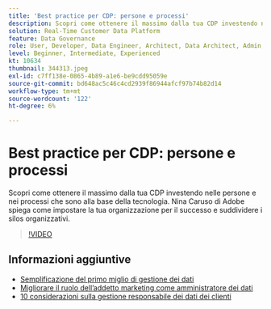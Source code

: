 ```yaml
---
title: 'Best practice per CDP: persone e processi'
description: Scopri come ottenere il massimo dalla tua CDP investendo nelle persone e nei processi che sono alla base della tecnologia. Nina Caruso di Adobe spiega come configurare l’organizzazione ... (Le descrizioni devono essere comprese tra 60 e 160 caratteri)
solution: Real-Time Customer Data Platform
feature: Data Governance
role: User, Developer, Data Engineer, Architect, Data Architect, Admin, Leader
level: Beginner, Intermediate, Experienced
kt: 10634
thumbnail: 344313.jpeg
exl-id: c7ff138e-0865-4b89-a1e6-be9cdd95059e
source-git-commit: bd648ac5c46c4cd2939f86944afcf97b74b82d14
workflow-type: tm+mt
source-wordcount: '122'
ht-degree: 6%

---
```


# Best practice per CDP: persone e processi

Scopri come ottenere il massimo dalla tua CDP investendo nelle persone e nei processi che sono alla base della tecnologia. Nina Caruso di Adobe spiega come impostare la tua organizzazione per il successo e suddividere i silos organizzativi.

>[!VIDEO](https://video.tv.adobe.com/v/344313/?quality=12&learn=on)

## Informazioni aggiuntive

* [Semplificazione del primo miglio di gestione dei dati](first-mile.md)
* [Migliorare il ruolo dell’addetto marketing come amministratore dei dati](https://experienceleague.adobe.com/docs/platform-learn/tutorials/privacy/elevating-the-marketers-role-as-a-data-steward.html)
* [10 considerazioni sulla gestione responsabile dei dati dei clienti](https://experienceleague.adobe.com/docs/platform-learn/tutorials/privacy/ten-considerations-for-responsible-customer-data-management.html)
